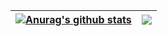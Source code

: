 | <a href="https://github.com/anuraghazra/github-readme-stats"><img align="center" src="https://github-readme-stats.vercel.app/api?username=JERRY-Z-J-R&theme=radical&hide=contribs,prs&hide_border=true" alt="Anurag's github stats" /></a> | <a href="https://github.com/anuraghazra/github-readme-stats"><img align="center" src="https://github-readme-stats.vercel.app/api/top-langs/?username=JERRY-Z-J-R&layout=compact&theme=radical&hide_border=true" /></a> |
| ------------------------------------------------------------ | ------------------------------------------------------------ |
